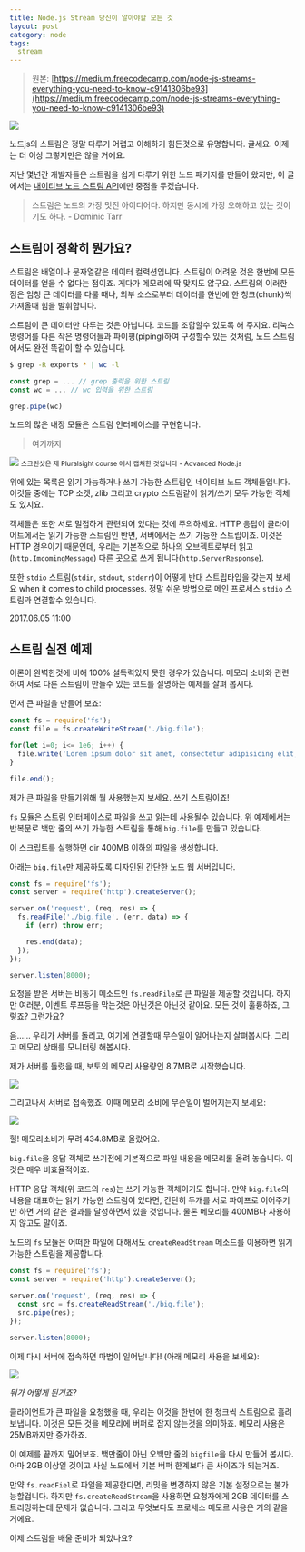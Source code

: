 ```yaml
---
title: Node.js Stream 당신이 알아야할 모든 것
layout: post
category: node
tags:
  stream
---
```


> 원본: [https://medium.freecodecamp.com/node-js-streams-everything-you-need-to-know-c9141306be93](https://medium.freecodecamp.com/node-js-streams-everything-you-need-to-know-c9141306be93)

![](https://cdn-images-1.medium.com/max/2000/1*xGNVMFqXXTeK7ZyK2eN21Q.jpeg)

노드js의 스트림은 정말 다루기 어렵고 이해하기 힘든것으로 유명합니다. 글세요. 이제는 더 이상 그렇지만은 않을 거에요.

지난 몇년간 개발자들은 스트림을 쉽게 다루기 위한 노드 패키지를 만들어 왔지만, 이 글에서는 [내이티브 노드 스트림 API](https://nodejs.org/api/stream.html)에만 중점을 두겠습니다.

> 스트림은 노드의 가장 멋진 아이디어다. 하지만 동시에 가장 오해하고 있는 것이기도 하다. - Dominic Tarr

## 스트림이 정확히 뭔가요?

스트림은 배열이나 문자열같은 데이터 컬력션입니다. 스트림이 어려운 것은 한번에 모든 데이터를 얻을 수 없다는 점이죠. 게다가 메모리에 딱 맞지도 않구요. 스트림의 이러한 점은 엄청 큰 데이터를 다룰 때나, 외부 소스로부터 데이터를 한번에 한 청크(chunk)씩 가져올때 힘을 발휘합니다.

스트림이 큰 데이터만 다루는 것은 아닙니다. 코드를 조합할수 있도록 해 주지요. 리눅스 명령어를 다른 작은 명령어들과 파이핑(piping)하여 구성할수 있는 것처럼, 노드 스트림에서도 완전 똑같이 할 수 있습니다.

```bash
$ grep -R exports * | wc -l
```

```js
const grep = ... // grep 출력을 위한 스트림
const wc = ... // wc 입력을 위한 스트림

grep.pipe(wc)
```

노드의 많은 내장 모듈은 스트림 인터페이스를 구현합니다.

> 여기까지 

![](https://cdn-images-1.medium.com/max/800/1*lhOvZiDrVbzF8_l8QX3ACw.png)
<small>스크린샷은 제 Pluralsight course 에서 캡쳐한 것입니다 - Advanced Node.js</small>

위에 있는 목록은 읽기 가능하거나 쓰기 가능한 스트림인 네이티브 노드 객체들입니다. 이것들 중에는 TCP 소켓, zlib 그리고 crypto 스트림같이 읽기/쓰기 모두 가능한 객체도 있지요.

객체들은 또한 서로 밀접하게 관련되어 있다는 것에 주의하세요. HTTP 응답이 클라이어트에서는 읽기 가능한 스트림인 반면, 서버에서는 쓰기 가능한 스트립이죠. 이것은 HTTP 경우이기 때문인데, 우리는 기본적으로 하나의 오브젝트로부터 읽고(`http.ImcomingMessage`) 다른 곳으로 쓰게 됩니다(`http.ServerResponse`).

또한 `stdio` 스트림(`stdin`, `stdout`, `stderr`)이 어떻게 반대 스트립타입을 갖는지 보세요 when it comes to child processes. 정말 쉬운 방법으로 메인 프로세스 `stdio` 스트림과 연결할수 있습니다.

2017.06.05 11:00

## 스트림 실전 예제

이론이 완벽한것에 비해 100% 설득력있지 못한 경우가 있습니다. 메모리 소비와 관련하여 서로 다른 스트림이 만들수 있는 코드를 설명하는 예제를 살펴 봅시다.

먼저 큰 파일을 만들어 보죠:

```js
const fs = require('fs');
const file = fs.createWriteStream('./big.file');

for(let i=0; i<= 1e6; i++) {
  file.write('Lorem ipsum dolor sit amet, consectetur adipisicing elit, sed do eiusmod tempor incididunt ut labore et dolore magna aliqua. Ut enim ad minim veniam, quis nostrud exercitation ullamco laboris nisi ut aliquip ex ea commodo consequat. Duis aute irure dolor in reprehenderit in voluptate velit esse cillum dolore eu fugiat nulla pariatur. Excepteur sint occaecat cupidatat non proident, sunt in culpa qui officia deserunt mollit anim id est laborum.\n');
}

file.end();
```

제가 큰 파일을 만들기위해 뭘 사용했는지 보세요. 쓰기 스트림이죠!

`fs` 모듈은 스트림 인터페이스로 파일을 쓰고 읽는데 사용될수 있습니다. 위 예제에서는 반복문로 백만 줄의 쓰기 가능한 스트림을 통해 `big.file`를 만들고 있습니다.

이 스크립트를 실행하면 dir 400MB 이하의 파일을 생성합니다.

아래는 `big.file`만 제공하도록 디자인된 간단한 노드 웹 서버입니다.

```js
const fs = require('fs');
const server = require('http').createServer();

server.on('request', (req, res) => {
  fs.readFile('./big.file', (err, data) => {
    if (err) throw err;

    res.end(data);
  });
});

server.listen(8000);
```

요청을 받은 서버는 비동기 메소드인 `fs.readFile`로 큰 파일을 제공할 것입니다. 하지만 여러분, 이벤트 루프등을 막는것은 아닌것은 아닌것 같아요. 모든 것이 훌륭하죠, 그렇죠? 그런가요?

음...... 우리가 서버를 돌리고, 여기에 연결할때 무슨일이 일어나는지 살펴봅시다. 그리고 메모리 상태를 모니터링 해봅시다.

제가 서버를 돌렸을 때, 보토의 메모리 사용량인 8.7MB로 시작했습니다.

![](https://cdn-images-1.medium.com/max/1600/1*125_8HQ4KzJkeBcj1LcEiQ.png)

그리고나서 서버로 접속했죠. 이때 메모리 소비에 무슨일이 벌어지는지 보세요:

![](https://cdn-images-1.medium.com/max/1600/1*SGJw31T5Q9Zfsk24l2yirg.gif)

헐! 메모리소비가 무려 434.8MB로 올랐어요.

`big.file`을 응답 객체로 쓰기전에 기본적으로 파일 내용을 메모리롤 올려 놓습니다. 이것은 매우 비효율적이죠.

HTTP 응답 객체(위 코드의 `res`)는 쓰기 가능한 객체이기도 합니다. 만약 `big.file`의 내용을 대표하는 읽기 가능한 스트림이 있다면, 간단히 두개를 서로 파이프로 이어주기만 하면 거의 같은 결과를 달성하면서 있을 것입니다. 물론 메모리를 400MB나 사용하지 않고도 말이죠.

노드의 `fs` 모듈은 어떠한 파일에 대해서도 `createReadStream` 메소드를 이용하면 읽기 가능한 스트림을 제공합니다.

```js
const fs = require('fs');
const server = require('http').createServer();

server.on('request', (req, res) => {
  const src = fs.createReadStream('./big.file');
  src.pipe(res);
});

server.listen(8000);
```

이제 다시 서버에 접속하면 마법이 일어납니다! (아래 메모리 사용을 보세요):

![](https://cdn-images-1.medium.com/max/1600/1*iWNNIMhF9QmD25Vho6-fRQ.gif)

_뭐가 어떻게 된거죠?_

클라이언트가 큰 파일을 요청했을 때, 우리는 이것을 한번에 한 청크씩 스트림으로 흘려 보냅니다. 이것은 모든 것을 메모리에 버퍼로 잡지 않는것을 의미하죠. 메모리 사용은 25MB까지만 증가하죠.

이 예제를 끝까지 밀어보죠. 백만줄이 아닌 오백만 줄의 `bigfile`을 다시 만들어 봅시다. 아마 2GB 이상일 것이고 사실 노드에서 기본 버퍼 한계보다 큰 사이즈가 되는거죠.

만약 `fs.readFiel`로 파일을 제공한다면, 리밋을 변경하지 않은 기본 설정으로는 불가능할겁니다. 하지만 `fs.createReadStream`을 사용하면 요청자에게 2GB 데이터를 스트리밍하는데 문제가 없습니다. 그리고 무엇보다도 프로세스 메모르 사용은 거의 같을 거에요.

이제 스트림을 배울 준비가 되었나요?

